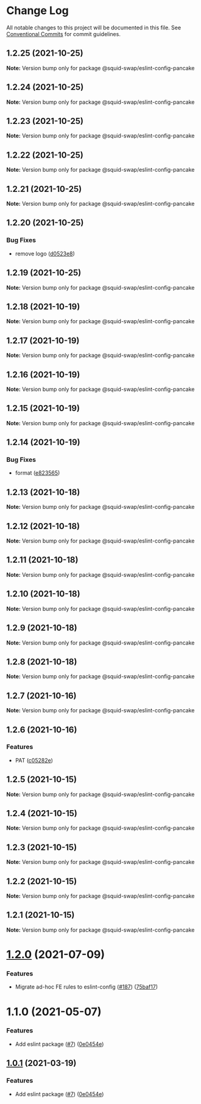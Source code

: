 # Change Log

All notable changes to this project will be documented in this file.
See [Conventional Commits](https://conventionalcommits.org) for commit guidelines.

## 1.2.25 (2021-10-25)

**Note:** Version bump only for package @squid-swap/eslint-config-pancake





## 1.2.24 (2021-10-25)

**Note:** Version bump only for package @squid-swap/eslint-config-pancake





## 1.2.23 (2021-10-25)

**Note:** Version bump only for package @squid-swap/eslint-config-pancake





## 1.2.22 (2021-10-25)

**Note:** Version bump only for package @squid-swap/eslint-config-pancake





## 1.2.21 (2021-10-25)

**Note:** Version bump only for package @squid-swap/eslint-config-pancake





## 1.2.20 (2021-10-25)


### Bug Fixes

* remove logo ([d0523e8](https://github.com/squid-swap/pancake-toolkit/commit/d0523e8f8c2c5952e4cb96d32af1b96648c4374f))





## 1.2.19 (2021-10-25)

**Note:** Version bump only for package @squid-swap/eslint-config-pancake





## 1.2.18 (2021-10-19)

**Note:** Version bump only for package @squid-swap/eslint-config-pancake





## 1.2.17 (2021-10-19)

**Note:** Version bump only for package @squid-swap/eslint-config-pancake





## 1.2.16 (2021-10-19)

**Note:** Version bump only for package @squid-swap/eslint-config-pancake





## 1.2.15 (2021-10-19)

**Note:** Version bump only for package @squid-swap/eslint-config-pancake





## 1.2.14 (2021-10-19)


### Bug Fixes

* format ([e823565](https://github.com/squid-swap/pancake-toolkit/commit/e823565d012fde6b77f33dea133e4a8505914f38))





## 1.2.13 (2021-10-18)

**Note:** Version bump only for package @squid-swap/eslint-config-pancake





## 1.2.12 (2021-10-18)

**Note:** Version bump only for package @squid-swap/eslint-config-pancake





## 1.2.11 (2021-10-18)

**Note:** Version bump only for package @squid-swap/eslint-config-pancake





## 1.2.10 (2021-10-18)

**Note:** Version bump only for package @squid-swap/eslint-config-pancake





## 1.2.9 (2021-10-18)

**Note:** Version bump only for package @squid-swap/eslint-config-pancake





## 1.2.8 (2021-10-18)

**Note:** Version bump only for package @squid-swap/eslint-config-pancake





## 1.2.7 (2021-10-16)

**Note:** Version bump only for package @squid-swap/eslint-config-pancake





## 1.2.6 (2021-10-16)


### Features

* PAT ([c05282e](https://github.com/squid-swap/pancake-toolkit/commit/c05282ecb40fdeb2523c192d20ce9ff2dc818e95))





## 1.2.5 (2021-10-15)

**Note:** Version bump only for package @squid-swap/eslint-config-pancake





## 1.2.4 (2021-10-15)

**Note:** Version bump only for package @squid-swap/eslint-config-pancake





## 1.2.3 (2021-10-15)

**Note:** Version bump only for package @squid-swap/eslint-config-pancake





## 1.2.2 (2021-10-15)

**Note:** Version bump only for package @squid-swap/eslint-config-pancake





## 1.2.1 (2021-10-15)

**Note:** Version bump only for package @squid-swap/eslint-config-pancake





# [1.2.0](https://github.com/pancakeswap/pancake-toolkit/tree/master/packages/eslint-config-pancake/compare/@pancakeswap/eslint-config-pancake@1.1.0...@pancakeswap/eslint-config-pancake@1.2.0) (2021-07-09)


### Features

* Migrate ad-hoc FE rules to eslint-config ([#187](https://github.com/pancakeswap/pancake-toolkit/tree/master/packages/eslint-config-pancake/issues/187)) ([75baf17](https://github.com/pancakeswap/pancake-toolkit/tree/master/packages/eslint-config-pancake/commit/75baf175c8316fdfc549bc99e2bc38d65b18c5b6))





# 1.1.0 (2021-05-07)


### Features

* Add eslint package ([#7](https://github.com/pancakeswap/pancake-toolkit/tree/master/packages/eslint-config-pancake/issues/7)) ([0e0454e](https://github.com/pancakeswap/pancake-toolkit/tree/master/packages/eslint-config-pancake/commit/0e0454eb9a63e976934956dc5c66fbef2ce2017a))





## [1.0.1](https://github.com/pancakeswap/pancake-toolkit/tree/master/packages/eslint-config-pancake/compare/@pancakeswap-libs/eslint-config-pancake@1.0.1...@pancakeswap-libs/eslint-config-pancake@1.0.1) (2021-03-19)


### Features

* Add eslint package ([#7](https://github.com/pancakeswap/pancake-toolkit/tree/master/packages/eslint-config-pancake/issues/7)) ([0e0454e](https://github.com/pancakeswap/pancake-toolkit/tree/master/packages/eslint-config-pancake/commit/0e0454eb9a63e976934956dc5c66fbef2ce2017a))
